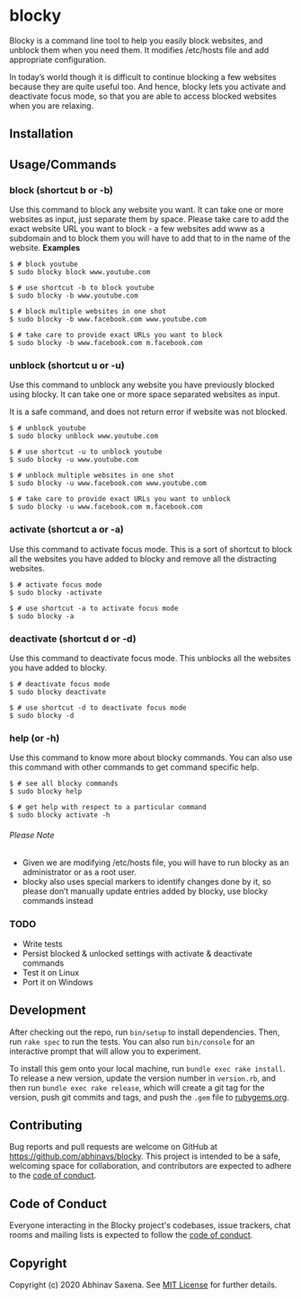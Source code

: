 # blocky

Blocky is a command line tool to help you easily block websites, and unblock them when you need them. It modifies /etc/hosts file and add appropriate configuration.

In today’s world though it is difficult to continue blocking a few websites because they are quite useful too. And hence, blocky lets you activate and deactivate focus mode, so that you are able to access blocked websites when you are relaxing.

## Installation


## Usage/Commands
### block (shortcut b or -b)
Use this command to block any website you want. It can take one or more websites as input, just separate them by space.
Please take care to add the exact website URL you want to block - a few websites add www as a subdomain and to block them you will have to add that to in the name of the website.
**Examples**
```
$ # block youtube
$ sudo blocky block www.youtube.com

$ # use shortcut -b to block youtube
$ sudo blocky -b www.youtube.com

$ # block multiple websites in one shot
$ sudo blocky -b www.facebook.com www.youtube.com

$ # take care to provide exact URLs you want to block
$ sudo blocky -b www.facebook.com m.facebook.com
```

### unblock (shortcut u or -u)
Use this command to unblock any website you have previously blocked using blocky. It can take one or more space separated websites as input.

It is a safe command, and does not return error if website was not blocked.
```
$ # unblock youtube
$ sudo blocky unblock www.youtube.com

$ # use shortcut -u to unblock youtube
$ sudo blocky -u www.youtube.com

$ # unblock multiple websites in one shot
$ sudo blocky -u www.facebook.com www.youtube.com

$ # take care to provide exact URLs you want to unblock
$ sudo blocky -u www.facebook.com m.facebook.com
```

### activate (shortcut a or -a)
Use this command to activate focus mode. This is a sort of shortcut to block all the websites you have added to blocky and remove all the distracting websites.

```
$ # activate focus mode
$ sudo blocky -activate

$ # use shortcut -a to activate focus mode
$ sudo blocky -a
```

### deactivate (shortcut d or -d)
Use this command to deactivate focus mode. This unblocks all the websites you have added to blocky.

```
$ # deactivate focus mode
$ sudo blocky deactivate

$ # use shortcut -d to deactivate focus mode
$ sudo blocky -d
```

### help (or -h)
Use this command to know more about blocky commands. You can also use this command with other commands to get command specific help.

```
$ # see all blocky commands
$ sudo blocky help

$ # get help with respect to a particular command
$ sudo blocky activate -h
```

###### Please Note
* Given we are modifying /etc/hosts file, you will have to run blocky as an administrator or as a root user.
* blocky also uses special markers to identify changes done by it, so please don’t manually update entries added by blocky, use blocky commands instead

### TODO
* Write tests
* Persist blocked & unlocked settings with activate & deactivate commands
* Test it on Linux
* Port it on Windows


## Development

After checking out the repo, run `bin/setup` to install dependencies. Then, run `rake spec` to run the tests. You can also run `bin/console` for an interactive prompt that will allow you to experiment.

To install this gem onto your local machine, run `bundle exec rake install`. To release a new version, update the version number in `version.rb`, and then run `bundle exec rake release`, which will create a git tag for the version, push git commits and tags, and push the `.gem` file to [rubygems.org](https://rubygems.org).

## Contributing

Bug reports and pull requests are welcome on GitHub at https://github.com/abhinavs/blocky. This project is intended to be a safe, welcoming space for collaboration, and contributors are expected to adhere to the [code of conduct](https://github.com/[USERNAME]/blocky/blob/master/CODE_OF_CONDUCT.md).


## Code of Conduct

Everyone interacting in the Blocky project's codebases, issue trackers, chat rooms and mailing lists is expected to follow the [code of conduct](https://github.com/[USERNAME]/blocky/blob/master/CODE_OF_CONDUCT.md).

## Copyright

Copyright (c) 2020 Abhinav Saxena. See [MIT License](LICENSE.txt) for further details.
